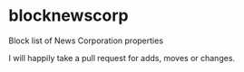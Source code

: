 # blocknewscorp

Block list of News Corporation properties

I will happily take a pull request for adds, moves or changes.
